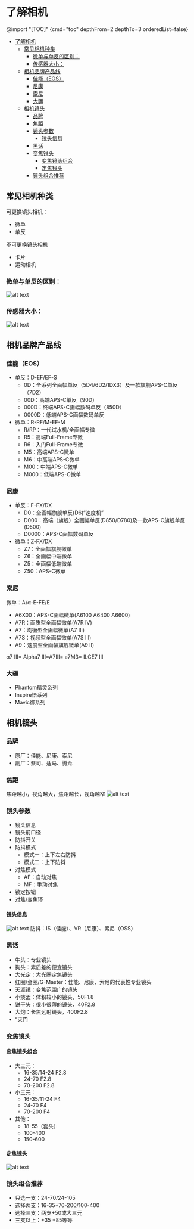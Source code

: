 # 了解相机
@import "[TOC]" {cmd="toc" depthFrom=2 depthTo=3 orderedList=false}

<!-- code_chunk_output -->

- [了解相机](#了解相机)
  - [常见相机种类](#常见相机种类)
    - [微单与单反的区别：](#微单与单反的区别)
    - [传感器大小：](#传感器大小)
  - [相机品牌产品线](#相机品牌产品线)
    - [佳能（EOS）](#佳能eos)
    - [尼康](#尼康)
    - [索尼](#索尼)
    - [大疆](#大疆)
  - [相机镜头](#相机镜头)
    - [品牌](#品牌)
    - [焦距](#焦距)
    - [镜头参数](#镜头参数)
      - [镜头信息](#镜头信息)
    - [黑话](#黑话)
    - [变焦镜头](#变焦镜头)
      - [变焦镜头组合](#变焦镜头组合)
      - [定焦镜头](#定焦镜头)
    - [镜头组合推荐](#镜头组合推荐)

<!-- /code_chunk_output -->


## 常见相机种类
可更换镜头相机：
- 微单
- 单反

不可更换镜头相机
- 卡片
- 运动相机

### 微单与单反的区别：
![alt text](image.png)

### 传感器大小：
![alt text](image-1.png)

## 相机品牌产品线
### 佳能（EOS）
- 单反：D-EF/EF-S
  - 0D：全系列全画幅单反（5D4/6D2/1DX3）及一款旗舰APS-C单反（7D2）
  - 00D：高端APS-C单反（90D）
  - 000D：终端APS-C画幅数码单反（850D）
  - 0000D：低端APS-C画幅数码单反
- 微单：R-RF/M-EF-M
  - R/RP：一代试水机/全画幅专微
  - R5：高端Full-Frame专微
  - R6：入门Full-Frame专微
  - M5：高端APS-C微单
  - M6：中高端APS-C微单
  - M00：中端APS-C微单
  - M000：低端APS-C微单

### 尼康
- 单反：F-FX/DX
  - D0：全画幅旗舰单反(D6)“速度机”
  - D000：高端（旗舰）全画幅单反(D850/D780)及一款APS-C旗舰单反(D500)
  - D0000：APS-C画幅数码单反
- 微单：Z-FX/DX
  - Z7：全画幅旗舰微单
  - Z6：全画幅中端微单
  - Z5：全画幅低端微单
  - Z50：APS-C微单

### 索尼
微单：A/α-E-FE/E
- A6X00：APS-C画幅微单(A6100 A6400 A6600)
- A7R：画质型全画幅微单(A7R IV)
- A7：均衡型全画幅微单(A7 III)
- A7S：视频型全画幅微单(A7S III)
- A9：速度型全画幅旗舰微单(A9 II)

α7 III= Alpha7 III=A7III= a7M3= ILCE7 III

### 大疆
- Phantom精灵系列
- Inspire悟系列
- Mavic御系列

## 相机镜头
### 品牌
- 原厂：佳能、尼康、索尼
- 副厂：蔡司、适马、腾龙

### 焦距
焦距越小，视角越大，焦距越长，视角越窄
![alt text](image-2.png)

### 镜头参数
- 镜头信息
- 镜头前口径
- 防抖开关
- 防抖模式
  - 模式一：上下左右防抖
  - 模式二：上下防抖
- 对焦模式
  - AF：自动对焦
  - MF：手动对焦
- 锁定按钮
- 对焦/变焦环
#### 镜头信息
![alt text](image-3.png)
防抖：IS（佳能）、VR（尼康）、索尼（OSS）

### 黑话
- 牛头：专业镜头
- 狗头：素质差的便宜镜头
- 大光定：大光圈定焦镜头
- 红圈/金圈/G-Master：佳能、尼康、索尼的代表性专业镜头
- 天涯镜：变焦范围广的镜头
- 小痰盂：体积较小的镜头，50F1.8
- 饼干头：很小很薄的镜头，40F2.8
- 大炮：长焦远射镜头，400F2.8
- “灭门

### 变焦镜头
#### 变焦镜头组合
- 大三元：
  - 16-35/14-24 F2.8
  - 24-70 F2.8
  - 70-200 F2.8
- 小三元：
  - 16-35/11-24 F4
  - 24-70 F4
  - 70-200 F4
- 其他：
  - 18-55（套头）
  - 100-400
  - 150-600

#### 定焦镜头
![alt text](image-4.png)

### 镜头组合推荐
- 只选一支：24-70/24-105
- 选择两支：16-35+70-200/100-400
- 选择三支：两支+50或大三元
- 三支以上：+35 +85等等